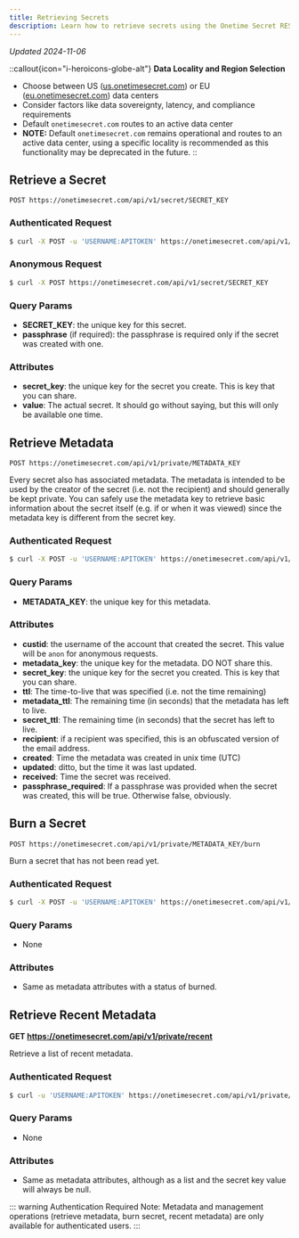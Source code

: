 ```yaml
---
title: Retrieving Secrets
description: Learn how to retrieve secrets using the Onetime Secret REST API, with support for both authenticated and anonymous access.
---
```


_Updated 2024-11-06_

::callout{icon="i-heroicons-globe-alt"}
**Data Locality and Region Selection**
- Choose between US ([us.onetimesecret.com](https://us.onetimesecret.com/)) or EU ([eu.onetimesecret.com](https://eu.onetimesecret.com/)) data centers
- Consider factors like data sovereignty, latency, and compliance requirements
- Default `onetimesecret.com` routes to an active data center
- **NOTE:** Default `onetimesecret.com` remains operational and routes to an active data center, using a specific locality is recommended as this functionality may be deprecated in the future.
::

## Retrieve a Secret

`POST https://onetimesecret.com/api/v1/secret/SECRET_KEY`

### Authenticated Request

```bash
$ curl -X POST -u 'USERNAME:APITOKEN' https://onetimesecret.com/api/v1/secret/SECRET_KEY
```

### Anonymous Request

```bash
$ curl -X POST https://onetimesecret.com/api/v1/secret/SECRET_KEY
```

### Query Params

- **SECRET_KEY**: the unique key for this secret.
- **passphrase** (if required): the passphrase is required only if the secret was created with one.

### Attributes

- **secret_key**: the unique key for the secret you create. This is key that you can share.
- **value**: The actual secret. It should go without saying, but this will only be available one time.

## Retrieve Metadata

`POST https://onetimesecret.com/api/v1/private/METADATA_KEY`

Every secret also has associated metadata. The metadata is intended to be used by the creator of the secret (i.e. not the recipient) and should generally be kept private. You can safely use the metadata key to retrieve basic information about the secret itself (e.g. if or when it was viewed) since the metadata key is different from the secret key.

### Authenticated Request

```bash
$ curl -X POST -u 'USERNAME:APITOKEN' https://onetimesecret.com/api/v1/private/METADATA_KEY
```

### Query Params

- **METADATA_KEY**: the unique key for this metadata.

### Attributes

- **custid**: the username of the account that created the secret. This value will be `anon` for anonymous requests.
- **metadata\_key**: the unique key for the metadata. DO NOT share this.
- **secret\_key**: the unique key for the secret you created. This is key that you can share.
- **ttl**: The time-to-live that was specified (i.e. not the time remaining)
- **metadata\_ttl**: The remaining time (in seconds) that the metadata has left to live.
- **secret\_ttl**: The remaining time (in seconds) that the secret has left to live.
- **recipient**: if a recipient was specified, this is an obfuscated version of the email address.
- **created**: Time the metadata was created in unix time (UTC)
- **updated**: ditto, but the time it was last updated.
- **received**: Time the secret was received.
- **passphrase\_required**: If a passphrase was provided when the secret was created, this will be true. Otherwise false, obviously.


## Burn a Secret

`POST https://onetimesecret.com/api/v1/private/METADATA_KEY/burn`

Burn a secret that has not been read yet.

### Authenticated Request

```bash
$ curl -X POST -u 'USERNAME:APITOKEN' https://onetimesecret.com/api/v1/private/METADATA_KEY/burn
```

### Query Params

- None

### Attributes

- Same as metadata attributes with a status of burned.

## Retrieve Recent Metadata

**GET https://onetimesecret.com/api/v1/private/recent**

Retrieve a list of recent metadata.

### Authenticated Request

```bash
$ curl -u 'USERNAME:APITOKEN' https://onetimesecret.com/api/v1/private/recent
```

### Query Params

- None

### Attributes

- Same as metadata attributes, although as a list and the secret key value will always be null.

::: warning Authentication Required
Note: Metadata and management operations (retrieve metadata, burn secret, recent metadata) are only available for authenticated users.
:::
